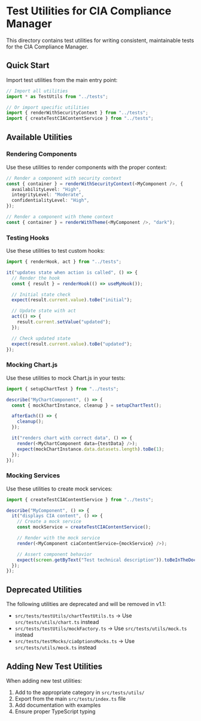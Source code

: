 # Test Utilities for CIA Compliance Manager

This directory contains test utilities for writing consistent, maintainable tests for the CIA Compliance Manager.

## Quick Start

Import test utilities from the main entry point:

```typescript
// Import all utilities
import * as TestUtils from "../tests";

// Or import specific utilities
import { renderWithSecurityContext } from "../tests";
import { createTestCIAContentService } from "../tests";
```

## Available Utilities

### Rendering Components

Use these utilities to render components with the proper context:

```typescript
// Render a component with security context
const { container } = renderWithSecurityContext(<MyComponent />, {
  availabilityLevel: "High",
  integrityLevel: "Moderate",
  confidentialityLevel: "High",
});

// Render a component with theme context
const { container } = renderWithTheme(<MyComponent />, "dark");
```

### Testing Hooks

Use these utilities to test custom hooks:

```typescript
import { renderHook, act } from "../tests";

it("updates state when action is called", () => {
  // Render the hook
  const { result } = renderHook(() => useMyHook());

  // Initial state check
  expect(result.current.value).toBe("initial");

  // Update state with act
  act(() => {
    result.current.setValue("updated");
  });

  // Check updated state
  expect(result.current.value).toBe("updated");
});
```

### Mocking Chart.js

Use these utilities to mock Chart.js in your tests:

```typescript
import { setupChartTest } from "../tests";

describe("MyChartComponent", () => {
  const { mockChartInstance, cleanup } = setupChartTest();

  afterEach(() => {
    cleanup();
  });

  it("renders chart with correct data", () => {
    render(<MyChartComponent data={testData} />);
    expect(mockChartInstance.data.datasets.length).toBe(1);
  });
});
```

### Mocking Services

Use these utilities to create mock services:

```typescript
import { createTestCIAContentService } from "../tests";

describe("MyComponent", () => {
  it("displays CIA content", () => {
    // Create a mock service
    const mockService = createTestCIAContentService();

    // Render with the mock service
    render(<MyComponent ciaContentService={mockService} />);

    // Assert component behavior
    expect(screen.getByText("Test technical description")).toBeInTheDocument();
  });
});
```

## Deprecated Utilities

The following utilities are deprecated and will be removed in v1.1:

- `src/tests/testUtils/chartTestUtils.ts` → Use `src/tests/utils/chart.ts` instead
- `src/tests/testUtils/mockFactory.ts` → Use `src/tests/utils/mock.ts` instead
- `src/tests/testMocks/ciaOptionsMocks.ts` → Use `src/tests/utils/mock.ts` instead

## Adding New Test Utilities

When adding new test utilities:

1. Add to the appropriate category in `src/tests/utils/`
2. Export from the main `src/tests/index.ts` file
3. Add documentation with examples
4. Ensure proper TypeScript typing
